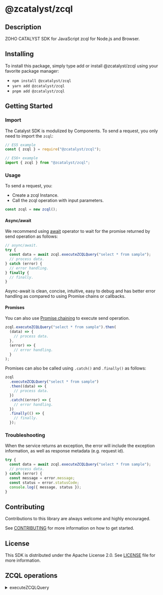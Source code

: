 # @zcatalyst/zcql

## Description

ZOHO CATALYST SDK for JavaScript zcql for Node.js and Browser.

<p></p>

## Installing

To install this package, simply type add or install @zcatalyst/zcql
using your favorite package manager:

- `npm install @zcatalyst/zcql`
- `yarn add @zcatalyst/zcql`
- `pnpm add @zcatalyst/zcql`

## Getting Started

### Import

The Catalyst SDK is modulized by Components.
To send a request, you only need to import the `zcql`:

```js
// ES5 example
const { zcql } = require("@zcatalyst/zcql");
```

```ts
// ES6+ example
import { zcql } from "@zcatalyst/zcql";
```

### Usage

To send a request, you:

- Create a zcql Instance.
- Call the zcql operation with input parameters.

```js
const zcql = new zcql();

```

#### Async/await

We recommend using [await](https://developer.mozilla.org/en-US/docs/Web/JavaScript/Reference/Operators/await)
operator to wait for the promise returned by send operation as follows:

```js
// async/await.
try {
  const data = await zcql.executeZCQLQuery("select * from sample");
  // process data.
} catch (error) {
  // error handling.
} finally {
  // finally.
}
```

Async-await is clean, concise, intuitive, easy to debug and has better error handling
as compared to using Promise chains or callbacks.

#### Promises

You can also use [Promise chaining](https://developer.mozilla.org/en-US/docs/Web/JavaScript/Guide/Using_promises#chaining)
to execute send operation.

```js
zcql.executeZCQLQuery("select * from sample").then(
  (data) => {
    // process data.
  },
  (error) => {
    // error handling.
  }
);
```

Promises can also be called using `.catch()` and `.finally()` as follows:

```js
zcql
  .executeZCQLQuery("select * from sample")
  .then((data) => {
    // process data.
  })
  .catch((error) => {
    // error handling.
  })
  .finally(() => {
    // finally.
  });
```

### Troubleshooting

When the service returns an exception, the error will include the exception information,
as well as response metadata (e.g. request id).

```js
try {
  const data = await zcql.executeZCQLQuery("select * from sample");
  // process data.
} catch (error) {
  const message = error.message;
  const status = error.statusCode;
  console.log({ message, status });
}
```

## Contributing

Contributions to this library are always welcome and highly encouraged.

See [CONTRIBUTING](../../CONTRIBUTING.md) for more information on how to get started.

## License

This SDK is distributed under the Apache License 2.0. See [LICENSE](../../LICENCE) file for more information.

## ZCQL operations

<details>
<summary>
executeZCQLQuery
</summary>

<!-- [SDK Samples](https://docs.catalyst.zoho.com/en/sdk/nodejs/v2/cloud-scale/file-store/retrieve-folder-details/)[API References]() -->

</details>

